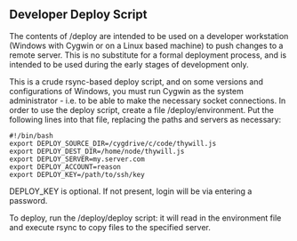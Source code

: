 Developer Deploy Script
-----------------------

The contents of /deploy are intended to be used on a developer workstation
(Windows with Cygwin or on a Linux based machine) to push changes to a remote
server. This is no substitute for a formal deployment process, and is intended
to be used during the early stages of development only.

This is a crude rsync-based deploy script, and on some versions and
configurations of Windows, you must run Cygwin as the system administrator -
i.e. to be able to make the necessary socket connections. In order to use the
deploy script, create a file /deploy/environment. Put the following lines into
that file, replacing the paths and servers as necessary:

    #!/bin/bash
    export DEPLOY_SOURCE_DIR=/cygdrive/c/code/thywill.js
    export DEPLOY_DEST_DIR=/home/node/thywill.js
    export DEPLOY_SERVER=my.server.com
    export DEPLOY_ACCOUNT=reason
    export DEPLOY_KEY=/path/to/ssh/key
    
DEPLOY_KEY is optional. If not present, login will be via entering a password.
    
To deploy, run the /deploy/deploy script: it will read in the environment
file and execute rsync to copy files to the specified server.
